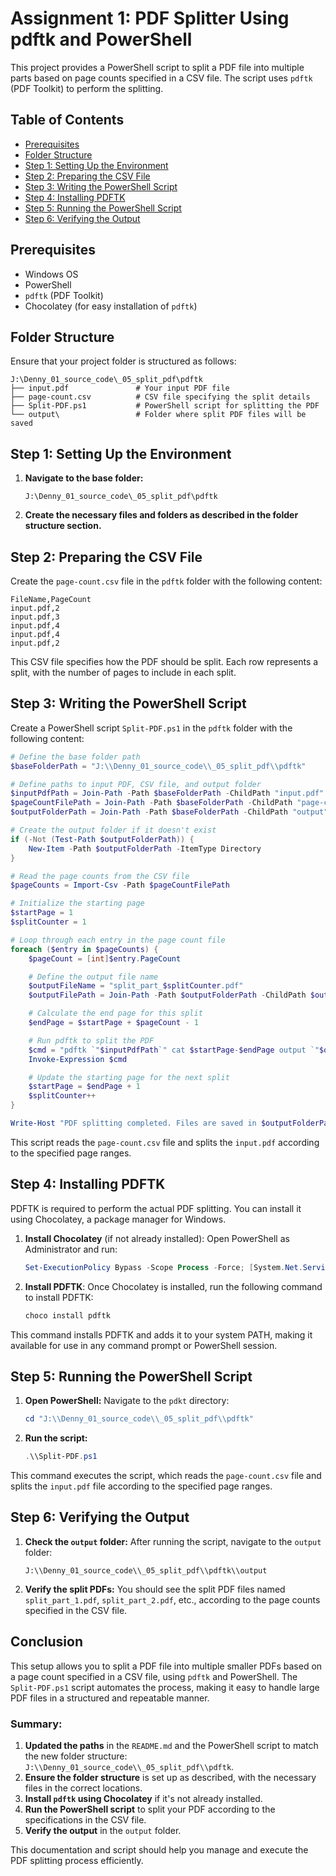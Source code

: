 # Assignment 1: PDF Splitter Using pdftk and PowerShell

This project provides a PowerShell script to split a PDF file into multiple parts based on page counts specified in a CSV file. The script uses `pdftk` (PDF Toolkit) to perform the splitting.

## Table of Contents
- [Prerequisites](#prerequisites)
- [Folder Structure](#folder-structure)
- [Step 1: Setting Up the Environment](#step-1-setting-up-the-environment)
- [Step 2: Preparing the CSV File](#step-2-preparing-the-csv-file)
- [Step 3: Writing the PowerShell Script](#step-3-writing-the-powershell-script)
- [Step 4: Installing PDFTK](#step-4-installing-pdftk)
- [Step 5: Running the PowerShell Script](#step-5-running-the-powershell-script)
- [Step 6: Verifying the Output](#step-6-verifying-the-output)

## Prerequisites
- Windows OS
- PowerShell
- `pdftk` (PDF Toolkit)
- Chocolatey (for easy installation of `pdftk`)

## Folder Structure

Ensure that your project folder is structured as follows:

```
J:\Denny_01_source_code\_05_split_pdf\pdftk
├── input.pdf               # Your input PDF file
├── page-count.csv          # CSV file specifying the split details
├── Split-PDF.ps1           # PowerShell script for splitting the PDF
└── output\                 # Folder where split PDF files will be saved
```

## Step 1: Setting Up the Environment

1. **Navigate to the base folder:**
   
   ```
   J:\Denny_01_source_code\_05_split_pdf\pdftk
   ```

2. **Create the necessary files and folders as described in the folder structure section.**

## Step 2: Preparing the CSV File

Create the `page-count.csv` file in the `pdftk` folder with the following content:

```plaintext
FileName,PageCount
input.pdf,2
input.pdf,3
input.pdf,4
input.pdf,4
input.pdf,2
```

This CSV file specifies how the PDF should be split. Each row represents a split, with the number of pages to include in each split.

## Step 3: Writing the PowerShell Script

Create a PowerShell script `Split-PDF.ps1` in the `pdftk` folder with the following content:

```powershell
# Define the base folder path
$baseFolderPath = "J:\\Denny_01_source_code\\_05_split_pdf\\pdftk"

# Define paths to input PDF, CSV file, and output folder
$inputPdfPath = Join-Path -Path $baseFolderPath -ChildPath "input.pdf"
$pageCountFilePath = Join-Path -Path $baseFolderPath -ChildPath "page-count.csv"
$outputFolderPath = Join-Path -Path $baseFolderPath -ChildPath "output"

# Create the output folder if it doesn't exist
if (-Not (Test-Path $outputFolderPath)) {
    New-Item -Path $outputFolderPath -ItemType Directory
}

# Read the page counts from the CSV file
$pageCounts = Import-Csv -Path $pageCountFilePath

# Initialize the starting page
$startPage = 1
$splitCounter = 1

# Loop through each entry in the page count file
foreach ($entry in $pageCounts) {
    $pageCount = [int]$entry.PageCount

    # Define the output file name
    $outputFileName = "split_part_$splitCounter.pdf"
    $outputFilePath = Join-Path -Path $outputFolderPath -ChildPath $outputFileName

    # Calculate the end page for this split
    $endPage = $startPage + $pageCount - 1

    # Run pdftk to split the PDF
    $cmd = "pdftk `"$inputPdfPath`" cat $startPage-$endPage output `"$outputFilePath`""
    Invoke-Expression $cmd

    # Update the starting page for the next split
    $startPage = $endPage + 1
    $splitCounter++
}

Write-Host "PDF splitting completed. Files are saved in $outputFolderPath"
```

This script reads the `page-count.csv` file and splits the `input.pdf` according to the specified page ranges.

## Step 4: Installing PDFTK

PDFTK is required to perform the actual PDF splitting. You can install it using Chocolatey, a package manager for Windows.

1. **Install Chocolatey** (if not already installed):
   Open PowerShell as Administrator and run:

   ```powershell
   Set-ExecutionPolicy Bypass -Scope Process -Force; [System.Net.ServicePointManager]::SecurityProtocol = [System.Net.ServicePointManager]::SecurityProtocol -bor 3072; iex ((New-Object System.Net.WebClient).DownloadString('https://community.chocolatey.org/install.ps1'))
   ```

2. **Install PDFTK**:
   Once Chocolatey is installed, run the following command to install PDFTK:

   ```powershell
   choco install pdftk
   ```

This command installs PDFTK and adds it to your system PATH, making it available for use in any command prompt or PowerShell session.

## Step 5: Running the PowerShell Script

1. **Open PowerShell:**
   Navigate to the `pdkt` directory:

   ```powershell
   cd "J:\\Denny_01_source_code\\_05_split_pdf\\pdftk"
   ```

2. **Run the script:**

   ```powershell
   .\\Split-PDF.ps1
   ```

This command executes the script, which reads the `page-count.csv` file and splits the `input.pdf` file according to the specified page ranges.

## Step 6: Verifying the Output

1. **Check the `output` folder:**
   After running the script, navigate to the `output` folder:

   ```
   J:\\Denny_01_source_code\\_05_split_pdf\\pdftk\\output
   ```

2. **Verify the split PDFs:**
   You should see the split PDF files named `split_part_1.pdf`, `split_part_2.pdf`, etc., according to the page counts specified in the CSV file.

## Conclusion

This setup allows you to split a PDF file into multiple smaller PDFs based on a page count specified in a CSV file, using `pdftk` and PowerShell. The `Split-PDF.ps1` script automates the process, making it easy to handle large PDF files in a structured and repeatable manner.

### Summary:

1. **Updated the paths** in the `README.md` and the PowerShell script to match the new folder structure: `J:\\Denny_01_source_code\\_05_split_pdf\\pdftk`.
2. **Ensure the folder structure** is set up as described, with the necessary files in the correct locations.
3. **Install `pdftk` using Chocolatey** if it's not already installed.
4. **Run the PowerShell script** to split your PDF according to the specifications in the CSV file.
5. **Verify the output** in the `output` folder.

This documentation and script should help you manage and execute the PDF splitting process efficiently.
